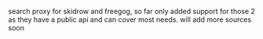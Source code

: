 search proxy for skidrow and freegog, so far only added support for those 2 as they have a public api and can cover most needs. will add more sources soon
